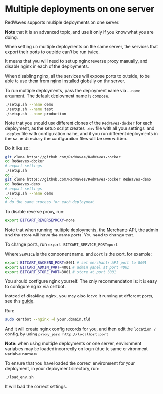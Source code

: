 # Multiple deployments on one server

RedWaves supports multiple deployments on one server.

**Note** that it is an advanced topic, and use it only if you know what you are doing.

When setting up multiple deployments on the same server, the services that export their ports to outside can't be run twice.

It means that you will need to set up nginx reverse proxy manually, and disable nginx in each of the deployments.

When disabling nginx, all the services will expose ports to outside, to be able to use them from nginx installed globally on the server.

To run multiple deployments, pass the deployment name via `--name` argument. The default deployment name is `compose`.

```bash
./setup.sh --name demo
./setup.sh --name test
./setup.sh --name production
```

Note that you should use different clones of the `RedWaves-docker` for each deployment, as the setup script creates `.env` file with all your settings, and `.deploy` file with configuration name, and if you run different deployments in the same directory the configuration files will be overwritten.

Do it like so:

```bash
git clone https://github.com/RedWaves/RedWaves-docker
cd RedWaves-docker
# export settings
./setup.sh
cd ..
git clone https://github.com/RedWaves/RedWaves-docker RedWaves-demo
cd RedWaves-demo
# export settings
./setup.sh --name demo
cd ..
# do the same process for each deployment
```

To disable reverse proxy, run:

```bash
export BITCART_REVERSEPROXY=none
```

Note that when running multiple deployments, the Merchants API, the admin and  the store will have the same ports. You need to change that.

To change ports, run `export BITCART_SERVICE_PORT=port`

Where `SERVICE` is the component name, and `port` is the port, for example:

```bash
export BITCART_BACKEND_PORT=8001 # set merchants API port to 8001
export BITCART_ADMIN_PORT=4001 # admin panel at port 4001
export BITCART_STORE_PORT=3001 # store at port 3001
```

You should configure nginx yourself. The only recommendation is: it is easy to configure nginx via certbot.

Instead of disabling nginx, you may also leave it running at different ports, see this [guide](../support-and-community/faq/deployment-faq.md#can-i-use-an-existing-nginx-server-as-a-reverse-proxy-with-ssl-termination).

Run:

```bash
sudo certbot --nginx -d your.domain.tld
```

And it will create nginx config records for you, and then edit the `location /` config, by using `proxy_pass http://localhost:port`

**Note:** when using multiple deployments on one server, environment variables may be loaded incorrectly on login \(due to same environment variable names\).

To ensure that you have loaded the correct environment for your deployment, in your deployment directory, run:

```bash
./load_env.sh
```

It will load the correct settings.


